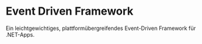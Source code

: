 # Event Driven Framework

Ein leichtgewichtiges, plattformübergreifendes Event-Driven Framework für .NET-Apps.
